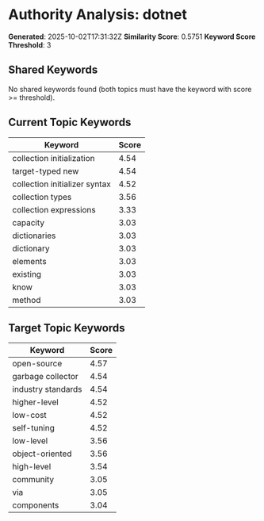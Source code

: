 # Authority Analysis: dotnet

**Generated**: 2025-10-02T17:31:32Z
**Similarity Score**: 0.5751
**Keyword Score Threshold**: 3

## Shared Keywords

No shared keywords found (both topics must have the keyword with score >= threshold).

## Current Topic Keywords

| Keyword | Score |
|---------|-------|
| collection initialization | 4.54 |
| target-typed new | 4.54 |
| collection initializer syntax | 4.52 |
| collection types | 3.56 |
| collection expressions | 3.33 |
| capacity | 3.03 |
| dictionaries | 3.03 |
| dictionary | 3.03 |
| elements | 3.03 |
| existing | 3.03 |
| know | 3.03 |
| method | 3.03 |

## Target Topic Keywords

| Keyword | Score |
|---------|-------|
| open-source | 4.57 |
| garbage collector | 4.54 |
| industry standards | 4.54 |
| higher-level | 4.52 |
| low-cost | 4.52 |
| self-tuning | 4.52 |
| low-level | 3.56 |
| object-oriented | 3.56 |
| high-level | 3.54 |
| community | 3.05 |
| via | 3.05 |
| components | 3.04 |

